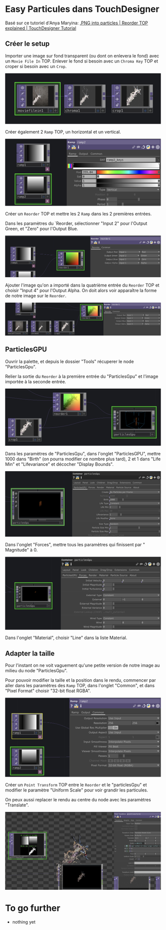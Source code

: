 # Easy Particules dans TouchDesigner

Basé sur ce tutoriel d'Anya Maryina: [.PNG into particles | Reorder TOP explained | TouchDesigner Tutorial
](https://www.youtube.com/watch?v=CcvhTgD7IOI&ab_channel=anyamaryina)

## Créer le setup

Importer une image sur fond transparent (ou dont on enlevera le fond) avec un `Movie File In` TOP. Enlever le fond si besoin avec un `Chroma Key` TOP et croper si besoin avec un `Crop`.

!['interface de TD'](./images/screen1.png)

Créer également 2 `Ramp` TOP, un horizontal et un vertical.

!['interface de TD'](./images/screen2.png)

Créer un `Reorder` TOP et mettre les 2 `Ramp` dans les 2 premières entrées.

Dans les paramètres du `Reorder, sélectionner "Input 2" pour l'Output Green, et "Zero" pour l'Output Blue.

!['interface de TD'](./images/screen3.png)

Ajouter l'image qu'on a importé dans la quatrième entrée du `Reorder` TOP et choisir "Input 4" pour l'Output Alpha. On doit alors voir apparaître la forme de notre image sur le `Reorder`.

!['interface de TD'](./images/screen4.png)

## ParticlesGPU

Ouvrir la palette, et depuis le dossier "Tools" récuperer le node "ParticlesGpu".

Relier la sortie du `Reorder` à la première entrée du  "ParticlesGpu" et l'image importée à la seconde entrée.

!['interface de TD'](./images/screen5.png)

Dans les paramètres de "ParticlesGpu", dans l'onglet "ParticlesGPU", mettre 1000 dans "Birth" (on pourra modifier ce nombre plus tard), 2 et 1 dans "Life Min" et "Lifevariance" et décocher "Display Bounds".

!['interface de TD'](./images/screen6.png)

Dans l'onglet "Forces", mettre tous les paramètres qui finissent par " Magnitude" à 0.

!['interface de TD'](./images/screen7.png)

Dans l'onglet "Material", choisir "Line" dans la liste Material.

## Adapter la taille

Pour l'instant on ne voit vaguement qu'une petite version de notre image au milieu du node "ParticlesGpu".

Pour pouvoir modifier la taille et la position dans le rendu, commencer par aller dans les paramètres des `Ramp` TOP, dans l'onglet "Common", et dans "Pixel Format" choisir "32-bit float RGBA".

!['interface de TD'](./images/screen8.png)

Créer un `Point Transform` TOP entre le `Reorder` et le "particlesGpu" et modifier le paramètre "Uniform Scale" pour voir grandir les particules.

On peux aussi replacer le rendu au centre du node avec les paramètres "Translate".

!['interface de TD'](./images/screen10.png)

# To go further

- nothing yet
